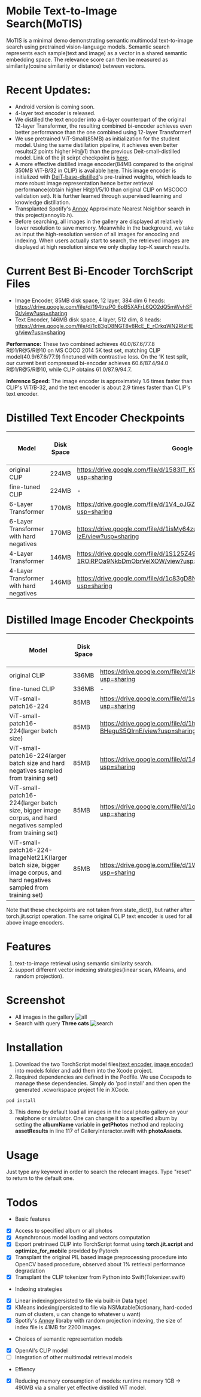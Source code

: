 # Mobile Text-to-Image Search(MoTIS)
MoTIS is a minimal demo demonstrating semantic multimodal text-to-image search using pretrained vision-language models. Semantic search represents each sample(text and image) as a vector in a shared semantic embedding space. The relevance score can then be measured as similarity(cosine similarity or distance) between vectors.

# Recent Updates:
+ Android version is coming soon.
+ 4-layer text encoder is released.
+ We distilled the text encoder into a 6-layer counterpart of the original 12-layer Transformer, the resulting combined bi-encoder achieves even better performance than the one combined using 12-layer Transformer!
+ We use pretrained ViT-Small(85MB) as initialization for the student model. Using the same distillation pipeline, it achieves even better results(2 points higher Hit@1) than the previous Deit-small-distilled model. Link of the jit scirpt checkpoint is [here](https://drive.google.com/file/d/1s_oX0-HIELpjjrBXsjlofIbTGZ_Wllo0/view?usp=sharing).
+ A more effective distilled image encoder(84MB compared to the original 350MB ViT-B/32 in CLIP) is available [here](https://drive.google.com/file/d/1Fg3ckUUqBs5n4jvNWZUcwwk7db0QBRri/view?usp=sharing). This image encoder is initialized with [DeiT-base-distilled](https://github.com/facebookresearch/deit)'s pre-trained weights, which leads to more robust image representation hence better retrieval performance(obtain higher Hit@1/5/10 than original CLIP on MSCOCO validation set). It is further learned through supervised learning and knowledge distillation.
+ Transplanted Spotify's [Annoy](https://github.com/spotify/annoy) Approximate Nearest Neighbor search in this project(annoylib.h).
+ Before searching, all images in the gallery are displayed at relatively lower resolution to save memory. Meanwhile in the background, we take as input the high-resolution version of all images for encoding and indexing. When users actually start to search, the retrieved images are displayed at high resolution since we only display top-K search results.

# Current Best Bi-Encoder TorchScript Files
+ Image Encoder, 85MB disk space, 12 layer, 384 dim 6 heads: https://drive.google.com/file/d/194tnzP0_6pB5XAFrL6QO2dQ5mWvhSF0r/view?usp=sharing
+ Text Encoder, 146MB disk space, 4 layer, 512 dim, 8 heads: https://drive.google.com/file/d/1c83gD8NGT8v8RcE_E_rCrkqWN2RIzHEg/view?usp=sharing
 
**Performance:** These two combined achieves 40.0/67.6/77.8 R@1/R@5/R@10 on MS COCO 2014 5K test set, matching CLIP model(40.9/67.6/77.9) finetuned with contrastive loss. On the 1K test split, our current best compressed bi-encoder achieves 60.6/87.4/94.0 R@1/R@5/R@10, while CLIP obtains 61.0/87.9/94.7.

**Inference Speed:** The image encoder is approximately 1.6 times faster than CLIP's ViT/B-32, and the text encoder is about 2.9 times faster than CLIP's text encoder. 

# Distilled Text Encoder Checkpoints
|  Model   |  Disk Space  |  Google Drive  | R@10 on MS COCO2014 5K testset  |
|  ----  | ----  | ----  | ----  |
| original CLIP |  224MB   | https://drive.google.com/file/d/1583IT_K9cCkeHfrmuTpMbImbS5qB8SA1/view?usp=sharing | 64.5 | 
| fine-tuned CLIP |  224MB   | - | 73.3 | 
| 6-Layer Transformer |  170MB   | https://drive.google.com/file/d/1V4_oJGZiW-J6fqkvRKsmtPae-S32-hfJ/view?usp=sharing | 72.2 | 
| 6-Layer Transformer with hard negatives |  170MB   | https://drive.google.com/file/d/1isMy64zuWnggd9K63RMHG4fx6U4O-izE/view?usp=sharing | 77.4 | 
| 4-Layer Transformer |  146MB   | https://drive.google.com/file/d/1S125Z49P-1ROiRPOa9NkbDmObrVelXOW/view?usp=sharing | 71.8 | 
| 4-Layer Transformer with hard negatives |  146MB   | https://drive.google.com/file/d/1c83gD8NGT8v8RcE_E_rCrkqWN2RIzHEg/view?usp=sharing | 77.6 | 

# Distilled Image Encoder Checkpoints
|  Model   |  Disk Space  |  Google Drive  | R@10 on MS COCO2014 5K testset  |
|  ----  | ----  | ----  | ----  |
| original CLIP |  336MB   | https://drive.google.com/file/d/1K2wIyTuSWLTKBXzUlyTEsa4xXLNDuI7P/view?usp=sharing | 64.5 | 
| fine-tuned CLIP |  336MB   | - | 73.3 | 
| ViT-small-patch16-224  |   85MB    |   https://drive.google.com/file/d/1s_oX0-HIELpjjrBXsjlofIbTGZ_Wllo0/view?usp=sharing | 68.9 |
| ViT-small-patch16-224(larger batch size)  |  85MB   |   https://drive.google.com/file/d/1h_w9msJMB4F-dR6uNwp-BHeguS5QIrnE/view?usp=sharing | 68.3 |
| ViT-small-patch16-224(arger batch size and hard negatives sampled from training set)  |  85MB  |       https://drive.google.com/file/d/14AqCaORjxePrscdwUTGprII8siJ7ik8X/view?usp=sharing | 69.4 |
| ViT-small-patch16-224(larger batch size, bigger image corpus, and hard negatives sampled from training set)  |  85MB  |  https://drive.google.com/file/d/1q3dllreyVTofWh5JZywzWYHQlNgcRacq/view?usp=sharing  | 69.9 |
| ViT-small-patch16-224-ImageNet21K(larger batch size, bigger image corpus, and hard negatives sampled from training set) |  85MB  |  https://drive.google.com/file/d/1Whacd4qeFuP_sair3yNGUeQTm4bshDYh/view?usp=sharing | 73.4 |

Note that these checkpoints are not taken from state_dict(), but rather after torch.jit.script operation. The same original CLIP text encoder is used for all above image encoders.

# Features
1. text-to-image retrieval using semantic similarity search.
2. support different vector indexing strategies(linear scan, KMeans, and random projection).

# Screenshot
+ All images in the gallery ![all](./all.png) 
+ Search with query **Three cats** ![search](./cats.png)

# Installation
1. Download the two TorchScript model files([text encoder](https://drive.google.com/file/d/1c83gD8NGT8v8RcE_E_rCrkqWN2RIzHEg/view?usp=sharing), [image encoder](https://drive.google.com/file/d/194tnzP0_6pB5XAFrL6QO2dQ5mWvhSF0r/view?usp=sharing)) into models folder and add them into the Xcode project.
2. Required dependencies are defined in the Podfile. We use Cocapods to manage these dependencies. Simply do 'pod install' and then open the generated .xcworkspace project file in XCode.
```bash
pod install
```
3. This demo by default load all images in the local photo gallery on your realphone or simulator. One can change it to a specified album by setting the **albumName** variable in **getPhotos** method and replacing **assetResults** in line 117 of GalleryInteractor.swift with **photoAssets**.

# Usage
Just type any keyword in order to search the relecant images. Type "reset" to return to the default one.

# Todos
+ Basic features
- [x] Access to specified album or all photos
- [x] Asynchronous model loading and vectors computation
- [x] Export pretrinaed CLIP into TorchScript format using **torch.jit.script** and **optimize_for_mobile** provided by Pytorch
- [x] Transplant the original PIL based image preprocessing procedure into OpenCV based procedure, observed about 1% retrieval performance degradation
- [x] Transplant the CLIP tokenizer from Python into Swift(Tokenizer.swift) 
+ Indexing strategies
- [x] Linear indexing(persisted to file via built-in Data type)
- [x] KMeans indexing(persisted to file via NSMutableDictionary, hard-coded num of clusters, u can change to whatever u want)
- [x] Spotify's [Annoy](https://github.com/spotify/annoy) libraby with random projection indexing, the size of index file is 41MB for 2200 images.
+ Choices of semantic representation models
- [x] OpenAI's CLIP model
- [ ] Integration of other multimodal retrieval models
+ Effiency
- [x] Reducing memory consumption of models: runtime memory 1GB -> 490MB via a smaller yet effective distilled ViT model.


